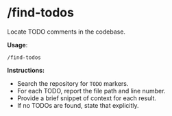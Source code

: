 # /find-todos

Locate TODO comments in the codebase.

**Usage**:
```
/find-todos
```

**Instructions:**
- Search the repository for `TODO` markers.
- For each TODO, report the file path and line number.
- Provide a brief snippet of context for each result.
- If no TODOs are found, state that explicitly.
